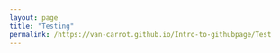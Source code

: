 ```yaml
---
layout: page
title: "Testing"
permalink: /https://van-carrot.github.io/Intro-to-githubpage/Test
---
```

